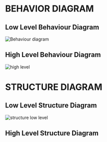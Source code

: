 # BEHAVIOR DIAGRAM
## Low Level Behaviour Diagram

![Behaviour diagram](https://user-images.githubusercontent.com/98867749/153440871-5f5c192d-43c6-4dc7-84a5-e6a1a3e22537.jpg)

## High Level Behaviour Diagram

![high level](https://user-images.githubusercontent.com/98867749/153443936-1b69b531-2e32-477a-8606-4b266314391b.jpg)

# STRUCTURE DIAGRAM
## Low Level Structure Diagram

![structure low level](https://user-images.githubusercontent.com/98867749/153444845-6e66c458-120e-412f-ae4b-2d869a18e58b.jpg)

## High Level Structure Diagram





